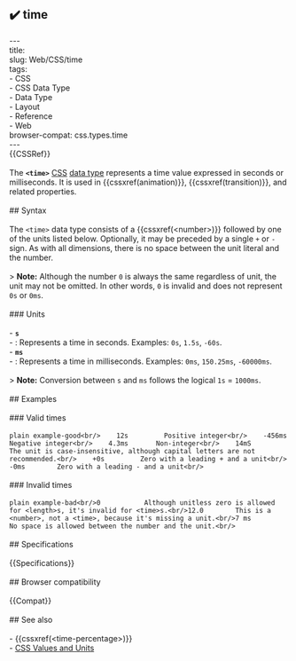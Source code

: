 ## ✔️ time 
 ---<br/>title: <time><br/>slug: Web/CSS/time<br/>tags:<br/>  - CSS<br/>  - CSS Data Type<br/>  - Data Type<br/>  - Layout<br/>  - Reference<br/>  - Web<br/>browser-compat: css.types.time<br/>---<br/>{{CSSRef}}<br/><br/>The **`<time>`** [CSS](/en-US/docs/Web/CSS) [data type](/en-US/docs/Web/CSS/CSS_Types) represents a time value expressed in seconds or milliseconds. It is used in {{cssxref(animation)}}, {{cssxref(transition)}}, and related properties.<br/><br/>## Syntax<br/><br/>The `<time>` data type consists of a {{cssxref(&lt;number&gt;)}} followed by one of the units listed below. Optionally, it may be preceded by a single `+` or `-` sign. As with all dimensions, there is no space between the unit literal and the number.<br/><br/>> **Note:** Although the number `0` is always the same regardless of unit, the unit may not be omitted. In other words, `0` is invalid and does not represent `0s` or `0ms`.<br/><br/>### Units<br/><br/>- **`s`**<br/>  - : Represents a time in seconds. Examples: `0s`, `1.5s`, `-60s`.<br/>- **`ms`**<br/>  - : Represents a time in milliseconds. Examples: `0ms`, `150.25ms`, `-60000ms`.<br/><br/>> **Note:** Conversion between `s` and `ms` follows the logical `1s` = `1000ms`.<br/><br/>## Examples<br/><br/>### Valid times<br/><br/>```plain example-good<br/>    12s         Positive integer<br/>    -456ms      Negative integer<br/>    4.3ms       Non-integer<br/>    14mS        The unit is case-insensitive, although capital letters are not recommended.<br/>    +0s         Zero with a leading + and a unit<br/>    -0ms        Zero with a leading - and a unit<br/>```<br/><br/>### Invalid times<br/><br/>```plain example-bad<br/>0           Although unitless zero is allowed for <length>s, it's invalid for <time>s.<br/>12.0        This is a <number>, not a <time>, because it's missing a unit.<br/>7 ms        No space is allowed between the number and the unit.<br/>```<br/><br/>## Specifications<br/><br/>{{Specifications}}<br/><br/>## Browser compatibility<br/><br/>{{Compat}}<br/><br/>## See also<br/><br/>- {{cssxref(&lt;time-percentage&gt;)}}<br/>- [CSS Values and Units](/en-US/docs/Web/CSS/CSS_Values_and_Units)<br/>